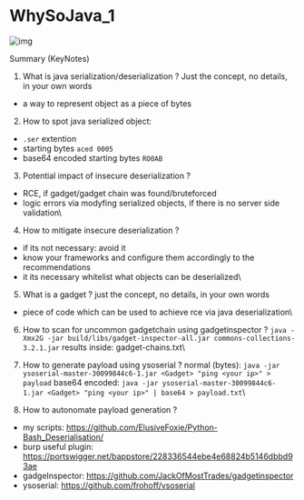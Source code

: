 # WhySoJava_1
![img](https://user-images.githubusercontent.com/44260690/187186386-ecda9b10-9749-47a5-9e91-a9790b4667f8.png)

Summary (KeyNotes)

1. What is java serialization/deserialization ? Just the concept, no details, in your own words
- a way to represent object as a piece of bytes
&nbsp;&nbsp;
2. How to spot java serialized object: 
- `.ser` extention
- starting bytes `aced 0005`
- base64 encoded starting bytes `RO0AB`


3. Potential impact of insecure deserialization ?
- RCE, if gadget/gadget chain was found/bruteforced
- logic errors via modyfing serialized objects, if there is no server side validation\

4. How to mitigate insecure deserialization ?
- if its not necessary: avoid it
- know your frameworks and configure them accordingly to the recommendations
- it its necessary whitelist what objects can be deserialized\

5. What is a gadget ? just the concept, no details, in your own words
- piece of code which can be used to achieve rce via java deserialization\

6. How to scan for uncommon gadgetchain using gadgetinspector ?
`java -Xmx2G -jar build/libs/gadget-inspector-all.jar commons-collections-3.2.1.jar`
results inside: gadget-chains.txt\

7. How to generate payload using ysoserial ? 
normal (bytes):
`java -jar ysoserial-master-30099844c6-1.jar <Gadget> "ping <your ip>" > payload`
base64 encoded:
`java -jar ysoserial-master-30099844c6-1.jar <Gadget> "ping <your ip>" | base64 > payload.txt`\

8. How to autonomate payload generation ?
- my scripts: https://github.com/ElusiveFoxie/Python-Bash_Deserialisation/
- burp useful plugin: https://portswigger.net/bappstore/228336544ebe4e68824b5146dbbd93ae
- gadgeInspector: https://github.com/JackOfMostTrades/gadgetinspector
- ysoserial: https://github.com/frohoff/ysoserial
